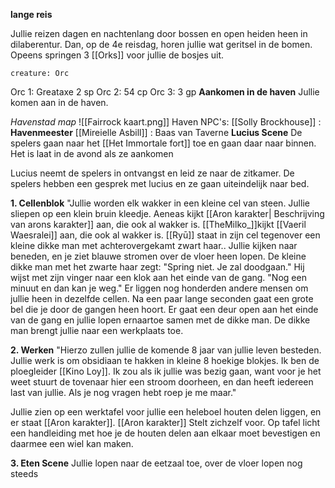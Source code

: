**lange reis**

Jullie reizen dagen en nachtenlang door bossen en open heiden heen in dilaberentur. Dan, op de 4e reisdag, horen jullie wat geritsel in de bomen. Opeens springen 3 [[Orks]] voor jullie de bosjes uit.

```statblock
creature: Orc
```

Orc 1:
Greataxe
2 sp
Orc 2:
54 cp
Orc 3:
3 gp
**Aankomen in de haven**
Jullie komen aan in de haven.

*Havenstad map*
![[Fairrock kaart.png]]
Haven NPC's:
[[Solly Brockhouse]] : **Havenmeester**
[[Mireielle Asbill]] : Baas van Taverne
**Lucius Scene**
De spelers gaan naar het [[Het Immortale fort]] toe en gaan daar naar binnen. Het is laat in de avond als ze aankomen

Lucius neemt de spelers in ontvangst en leid ze naar de zitkamer. De spelers hebben een gesprek met lucius en ze gaan uiteindelijk naar bed.

**1. Cellenblok**
"Jullie worden elk wakker in een kleine cel van steen. Jullie sliepen op een klein bruin kleedje. Aeneas kijkt [[Aron karakter| Beschrijving van arons karakter]] aan, die ook al wakker is. [[TheMilko_]]kijkt [[Vaeril Waesralei]] aan, die ook al wakker is. [[Ryū]] staat in zijn cel tegenover een kleine dikke man met achterovergekamt zwart haar.. Jullie kijken naar beneden, en je ziet blauwe stromen over de vloer heen lopen. De kleine dikke man met het zwarte haar zegt: "Spring niet. Je zal doodgaan." Hij wijst met zijn vinger naar een klok aan het einde van de gang. "Nog een minuut en dan kan je weg." Er liggen nog honderden andere mensen om jullie heen in dezelfde cellen. Na een paar lange seconden gaat een grote bel die je door de gangen heen hoort. Er gaat een deur open aan het einde van de gang en jullie lopen ernaartoe samen met de dikke man. De dikke man brengt jullie naar een werkplaats toe. 

**2. Werken**
"Hierzo zullen jullie de komende 8 jaar van jullie leven besteden. Jullie werk is om obsidiaan te hakken in kleine 8 hoekige blokjes. Ik ben de ploegleider [[Kino Loy]]. Ik zou als ik jullie was bezig gaan, want voor je het weet stuurt de tovenaar hier een stroom doorheen, en dan heeft iedereen last van jullie. Als je nog vragen hebt roep je me maar." 

Jullie zien op een werktafel voor jullie een heleboel houten delen liggen, en er staat [[Aron karakter]]. [[Aron karakter]] Stelt zichzelf voor. Op tafel licht een handleiding met hoe je de houten delen aan elkaar moet bevestigen en daarmee een wiel kan maken.

**3. Eten Scene**
Jullie lopen naar de eetzaal toe, over de vloer lopen nog steeds